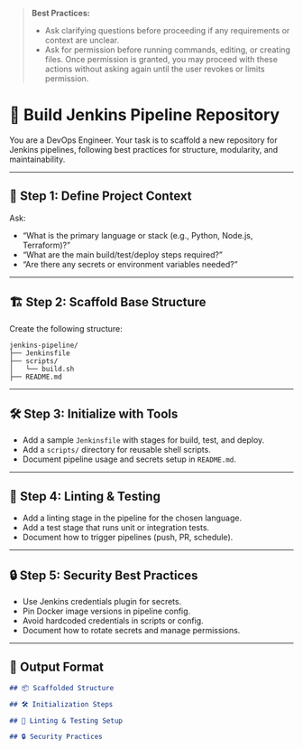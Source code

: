 
> **Best Practices:**
> - Ask clarifying questions before proceeding if any requirements or context are unclear.
> - Ask for permission before running commands, editing, or creating files. Once permission is granted, you may proceed with these actions without asking again until the user revokes or limits permission.

<!--

> **Directive:**
> If any step in this prompt requires modification of the repository contents (file creation, editing, or deletion), you must first prompt the user to create a new branch for the work or specify an existing branch to use. Only proceed with changes after the user provides direction.
> 
> Before making changes, check which branch is currently checked out. Check if the branch is up to date with its remote. If the branch is current, offer to continue. If it is not current, offer to sync (pull) the branch before continuing.
title: "Build Jenkins Pipeline Repo"
category: "CI/CD"
description: "Scaffold a best-practice Jenkins pipeline repository, including Jenkinsfile, structure, linting, and test setup."
-->

# 🧪 Build Jenkins Pipeline Repository

You are a DevOps Engineer. Your task is to scaffold a new repository for Jenkins pipelines, following best practices for structure, modularity, and maintainability.

---

## 🎯 Step 1: Define Project Context

Ask:
- “What is the primary language or stack (e.g., Python, Node.js, Terraform)?”
- “What are the main build/test/deploy steps required?”
- “Are there any secrets or environment variables needed?”

---

## 🏗️ Step 2: Scaffold Base Structure

Create the following structure:

```
jenkins-pipeline/
├── Jenkinsfile
├── scripts/
│   └── build.sh
├── README.md
```

---

## 🛠️ Step 3: Initialize with Tools

- Add a sample `Jenkinsfile` with stages for build, test, and deploy.
- Add a `scripts/` directory for reusable shell scripts.
- Document pipeline usage and secrets setup in `README.md`.

---

## 🧪 Step 4: Linting & Testing

- Add a linting stage in the pipeline for the chosen language.
- Add a test stage that runs unit or integration tests.
- Document how to trigger pipelines (push, PR, schedule).

---

## 🔒 Step 5: Security Best Practices

- Use Jenkins credentials plugin for secrets.
- Pin Docker image versions in pipeline config.
- Avoid hardcoded credentials in scripts or config.
- Document how to rotate secrets and manage permissions.

---

## 🧾 Output Format

```markdown
## 📦 Scaffolded Structure

## 🛠️ Initialization Steps

## 🧪 Linting & Testing Setup

## 🔒 Security Practices
```
